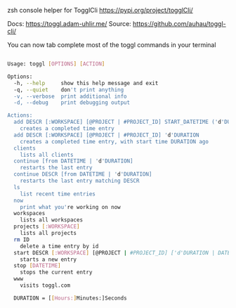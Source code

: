 zsh console helper for TogglCli https://pypi.org/project/togglCli/	 

Docs: https://toggl.adam-uhlir.me/
Source:  https://github.com/auhau/toggl-cli/


You can now tab complete most of the toggl commands in your terminal

```sh

Usage: toggl [OPTIONS] [ACTION]

Options:
  -h, --help     show this help message and exit
  -q, --quiet    don't print anything
  -v, --verbose  print additional info
  -d, --debug    print debugging output

Actions:
  add DESCR [:WORKSPACE] [@PROJECT | #PROJECT_ID] START_DATETIME ('d'DURATION | END_DATETIME)
	creates a completed time entry
  add DESCR [:WORKSPACE] [@PROJECT | #PROJECT_ID] 'd'DURATION
	creates a completed time entry, with start time DURATION ago
  clients
	lists all clients
  continue [from DATETIME | 'd'DURATION]
	restarts the last entry
  continue DESCR [from DATETIME | 'd'DURATION]
	restarts the last entry matching DESCR
  ls
	list recent time entries
  now
	print what you're working on now
  workspaces
	lists all workspaces
  projects [:WORKSPACE]
	lists all projects
  rm ID
	delete a time entry by id
  start DESCR [:WORKSPACE] [@PROJECT | #PROJECT_ID] ['d'DURATION | DATETIME]
	starts a new entry
  stop [DATETIME]
	stops the current entry
  www
	visits toggl.com

  DURATION = [[Hours:]Minutes:]Seconds



```


